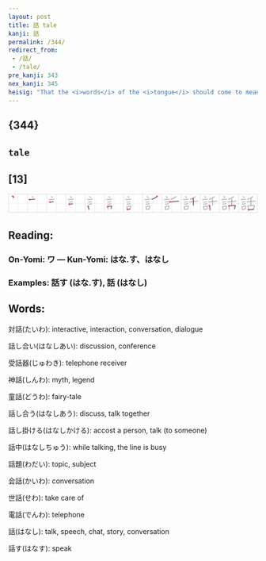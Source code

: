```yaml
---
layout: post
title: 話 tale
kanji: 話
permalink: /344/
redirect_from:
 - /話/
 - /tale/
pre_kanji: 343
nex_kanji: 345
heisig: "That the <i>words</i> of the <i>tongue</i> should come to mean a <b>tale</b> is clear from the etymology: a <b><i>tale</i></b> is something &quot;talked,&quot; not something read from a book."
---
```


## {344}

## `tale`

## [13]

<div class="stroke"><img src="../images/E8A9B1.png" /></div>

## Reading:

### On-Yomi: ワ &mdash; Kun-Yomi: はな.す、はなし

### Examples: 話す (はな.す), 話 (はなし)

## Words:

対話(たいわ): interactive, interaction, conversation, dialogue

話し合い(はなしあい): discussion, conference

受話器(じゅわき): telephone receiver

神話(しんわ): myth, legend

童話(どうわ): fairy-tale

話し合う(はなしあう): discuss, talk together

話し掛ける(はなしかける): accost a person, talk (to someone)

話中(はなしちゅう): while talking, the line is busy

話題(わだい): topic, subject

会話(かいわ): conversation

世話(せわ): take care of

電話(でんわ): telephone

話(はなし): talk, speech, chat, story, conversation

話す(はなす): speak
